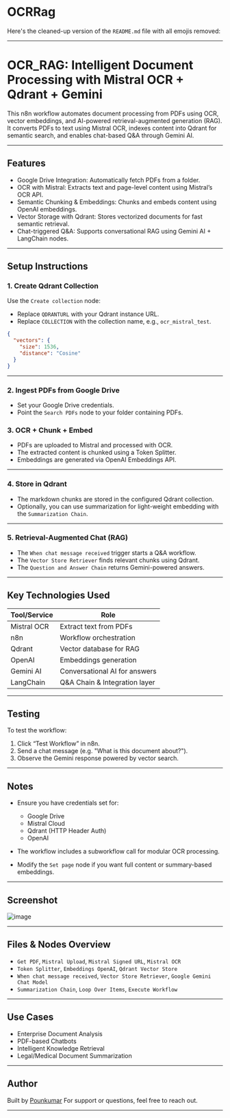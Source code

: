 # OCRRag
Here's the cleaned-up version of the `README.md` file with all emojis removed:

---

# OCR\_RAG: Intelligent Document Processing with Mistral OCR + Qdrant + Gemini

This n8n workflow automates document processing from PDFs using OCR, vector embeddings, and AI-powered retrieval-augmented generation (RAG). It converts PDFs to text using Mistral OCR, indexes content into Qdrant for semantic search, and enables chat-based Q\&A through Gemini AI.

---

## Features

* Google Drive Integration: Automatically fetch PDFs from a folder.
* OCR with Mistral: Extracts text and page-level content using Mistral’s OCR API.
* Semantic Chunking & Embeddings: Chunks and embeds content using OpenAI embeddings.
* Vector Storage with Qdrant: Stores vectorized documents for fast semantic retrieval.
* Chat-triggered Q\&A: Supports conversational RAG using Gemini AI + LangChain nodes.

---

## Setup Instructions

### 1. Create Qdrant Collection

Use the `Create collection` node:

* Replace `QDRANTURL` with your Qdrant instance URL.
* Replace `COLLECTION` with the collection name, e.g., `ocr_mistral_test`.

```json
{
  "vectors": {
    "size": 1536,
    "distance": "Cosine"
  }
}
```

---

### 2. Ingest PDFs from Google Drive

* Set your Google Drive credentials.
* Point the `Search PDFs` node to your folder containing PDFs.

### 3. OCR + Chunk + Embed

* PDFs are uploaded to Mistral and processed with OCR.
* The extracted content is chunked using a Token Splitter.
* Embeddings are generated via OpenAI Embeddings API.

---

### 4. Store in Qdrant

* The markdown chunks are stored in the configured Qdrant collection.
* Optionally, you can use summarization for light-weight embedding with the `Summarization Chain`.

---

### 5. Retrieval-Augmented Chat (RAG)

* The `When chat message received` trigger starts a Q\&A workflow.
* The `Vector Store Retriever` finds relevant chunks using Qdrant.
* The `Question and Answer Chain` returns Gemini-powered answers.

---

## Key Technologies Used

| Tool/Service | Role                           |
| ------------ | ------------------------------ |
| Mistral OCR  | Extract text from PDFs         |
| n8n          | Workflow orchestration         |
| Qdrant       | Vector database for RAG        |
| OpenAI       | Embeddings generation          |
| Gemini AI    | Conversational AI for answers  |
| LangChain    | Q\&A Chain & Integration layer |

---

## Testing

To test the workflow:

1. Click “Test Workflow” in n8n.
2. Send a chat message (e.g. "What is this document about?").
3. Observe the Gemini response powered by vector search.

---

## Notes

* Ensure you have credentials set for:

  * Google Drive
  * Mistral Cloud
  * Qdrant (HTTP Header Auth)
  * OpenAI
* The workflow includes a subworkflow call for modular OCR processing.
* Modify the `Set page` node if you want full content or summary-based embeddings.

---

## Screenshot

![image](https://github.com/user-attachments/assets/e6a1667c-1ed5-4e5a-8062-39c42c8186ac)

---

## Files & Nodes Overview

* `Get PDF`, `Mistral Upload`, `Mistral Signed URL`, `Mistral OCR`
* `Token Splitter`, `Embeddings OpenAI`, `Qdrant Vector Store`
* `When chat message received`, `Vector Store Retriever`, `Google Gemini Chat Model`
* `Summarization Chain`, `Loop Over Items`, `Execute Workflow`

---

## Use Cases

* Enterprise Document Analysis
* PDF-based Chatbots
* Intelligent Knowledge Retrieval
* Legal/Medical Document Summarization

---

## Author

Built by [Pounkumar](https://github.com/Pktamizhan)
For support or questions, feel free to reach out.

---
